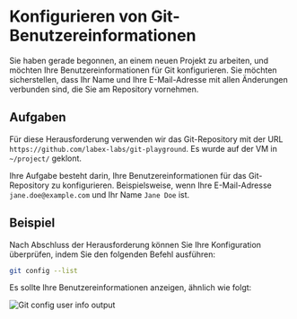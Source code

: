 # Konfigurieren von Git-Benutzereinformationen

Sie haben gerade begonnen, an einem neuen Projekt zu arbeiten, und möchten Ihre Benutzereinformationen für Git konfigurieren. Sie möchten sicherstellen, dass Ihr Name und Ihre E-Mail-Adresse mit allen Änderungen verbunden sind, die Sie am Repository vornehmen.

## Aufgaben

Für diese Herausforderung verwenden wir das Git-Repository mit der URL `https://github.com/labex-labs/git-playground`. Es wurde auf der VM in `~/project/` geklont.

Ihre Aufgabe besteht darin, Ihre Benutzereinformationen für das Git-Repository zu konfigurieren. Beispielsweise, wenn Ihre E-Mail-Adresse `jane.doe@example.com` und Ihr Name `Jane Doe` ist.

## Beispiel

Nach Abschluss der Herausforderung können Sie Ihre Konfiguration überprüfen, indem Sie den folgenden Befehl ausführen:

```bash
git config --list
```

Es sollte Ihre Benutzereinformationen anzeigen, ähnlich wie folgt:

![Git config user info output](../assets/challenge-config-user-step1-1.png)
